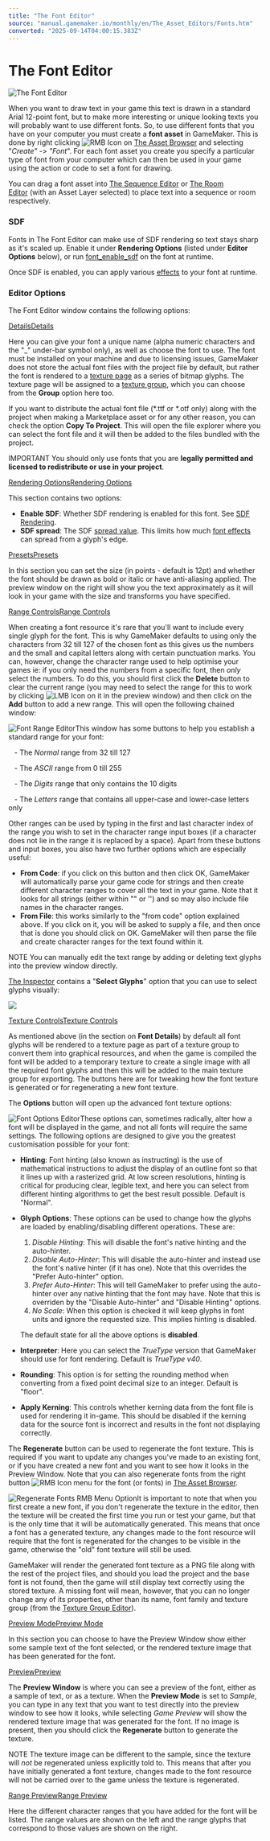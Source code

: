 ```yaml
---
title: "The Font Editor"
source: "manual.gamemaker.io/monthly/en/The_Asset_Editors/Fonts.htm"
converted: "2025-09-14T04:00:15.383Z"
---
```


# The Font Editor

![The Font Editor](../assets/Images/Asset_Editors/Editor_Fonts.png)

When you want to draw text in your game this text is drawn in a standard Arial 12-point font, but to make more interesting or unique looking texts you will probably want to use different fonts. So, to use different fonts that you have on your computer you must create a **font asset** in GameMaker. This is done by right clicking ![RMB Icon](../assets/Images/Icons/Icon_RMB.png) on [The Asset Browser](../Introduction/The_Asset_Browser.md) and selecting "_Create" -_\> _"Font_". For each font asset you create you specify a particular type of font from your computer which can then be used in your game using the action or code to set a font for drawing.

You can drag a font asset into [The Sequence Editor](Sequences.md) or [The Room Editor](Rooms.md) (with an Asset Layer selected) to place text into a sequence or room respectively.

### SDF

Fonts in The Font Editor can make use of SDF rendering so text stays sharp as it's scaled up. Enable it under **Rendering Options** (listed under **Editor Options** below), or run [font\_enable\_sdf](../GameMaker_Language/GML_Reference/Asset_Management/Fonts/font_enable_sdf.md) on the font at runtime.

Once SDF is enabled, you can apply various [effects](../GameMaker_Language/GML_Reference/Asset_Management/Fonts/font_enable_effects.md) to your font at runtime.

### Editor Options

The Font Editor window contains the following options:

[DetailsDetails](Fonts.htm#)

Here you can give your font a unique name (alpha numeric characters and the "\_" under-bar symbol only), as well as choose the font to use. The font must be installed on your machine and due to licensing issues, GameMaker does not store the actual font files with the project file by default, but rather the font is rendered to a [texture page](../Settings/Texture_Information/Texture_Pages.md) as a series of bitmap glyphs. The texture page will be assigned to a [texture group](../Settings/Texture_Groups.md), which you can choose from the **Group** option here too.

If you want to distribute the actual font file (\*.ttf or \*.otf only) along with the project when making a Marketplace asset or for any other reason, you can check the option **Copy To Project**. This will open the file explorer where you can select the font file and it will then be added to the files bundled with the project.

IMPORTANT You should only use fonts that you are **legally permitted and licensed to redistribute or use in your project**.

[Rendering OptionsRendering Options](Fonts.htm#)

This section contains two options:

-   **Enable SDF**: Whether SDF rendering is enabled for this font. See [SDF Rendering](../GameMaker_Language/GML_Reference/Asset_Management/Fonts/Fonts.htm#h).
-   **SDF spread**: The SDF [spread value](../GameMaker_Language/GML_Reference/Asset_Management/Fonts/font_sdf_spread.md). This limits how much [font effects](../GameMaker_Language/GML_Reference/Asset_Management/Fonts/font_enable_effects.md) can spread from a glyph's edge.

[PresetsPresets](Fonts.htm#)

In this section you can set the size (in points - default is 12pt) and whether the font should be drawn as bold or italic or have anti-aliasing applied. The preview window on the right will show you the text approximately as it will look in your game with the size and transforms you have specified.

[Range ControlsRange Controls](Fonts.htm#)

When creating a font resource it's rare that you'll want to include every single glyph for the font. This is why GameMaker defaults to using only the characters from 32 till 127 of the chosen font as this gives us the numbers and the small and capital letters along with certain punctuation marks. You can, however, change the character range used to help optimise your games ie: if you only need the numbers from a specific font, then _only_ select the numbers. To do this, you should first click the **Delete** button to clear the current range (you may need to select the range for this to work by clicking ![LMB Icon](../assets/Images/Icons/Icon_LMB.png) on it in the preview window) and then click on the **Add** button to add a new range. This will open the following chained window:

![Font Range Editor](../assets/Images/Asset_Editors/Editor_Fonts_Range.png)This window has some buttons to help you establish a standard range for your font:

   - The _Normal_ range from 32 till 127

   - The _ASCII_ range from 0 till 255

   - The _Digits_ range that only contains the 10 digits

   - The _Letters_ range that contains all upper-case and lower-case letters only

Other ranges can be used by typing in the first and last character index of the range you wish to set in the character range input boxes (if a character does not lie in the range it is replaced by a space). Apart from these buttons and input boxes, you also have two further options which are especially useful:

-   **From Code**: if you click on this button and then click OK, GameMaker will automatically parse your game code for strings and then create different character ranges to cover all the text in your game. Note that it looks for all strings (either within "" or '') and so may also include file names in the character ranges.
-   **From File**: this works similarly to the "from code" option explained above. If you click on it, you will be asked to supply a file, and then once that is done you should click on OK. GameMaker will then parse the file and create character ranges for the text found within it.

NOTE You can manually edit the text range by adding or deleting text glyphs into the preview window directly.

[The Inspector](../IDE_Tools/The_Inspector.md) contains a "**Select Glyphs**" option that you can use to select glyphs visually:

![](../assets/Images/Asset_Editors/Editor_Fonts_Inspector_GlyphSelector.png)

[Texture ControlsTexture Controls](Fonts.htm#)

As mentioned above (in the section on **Font Details**) by default all font glyphs will be rendered to a texture page as part of a texture group to convert them into graphical resources, and when the game is compiled the font will be added to a temporary texture to create a single image with all the required font glyphs and then this will be added to the main texture group for exporting. The buttons here are for tweaking how the font texture is generated or for regenerating a new font texture.

The **Options** button will open up the advanced font texture options:

![Font Options Editor](../assets/Images/Asset_Editors/Editor_Fonts_Options.png)These options can, sometimes radically, alter how a font will be displayed in the game, and not all fonts will require the same settings. The following options are designed to give you the greatest customisation possible for your font:

-   **Hinting**: Font hinting (also known as instructing) is the use of mathematical instructions to adjust the display of an outline font so that it lines up with a rasterized grid. At low screen resolutions, hinting is critical for producing clear, legible text, and here you can select from different hinting algorithms to get the best result possible. Default is "Normal".
-   **Glyph Options**: These options can be used to change how the glyphs are loaded by enabling/disabling different operations. These are:

    1.  _Disable Hinting_: This will disable the font's native hinting and the auto-hinter.
    2.  _Disable Auto-Hinter_: This will disable the auto-hinter and instead use the font's native hinter (if it has one). Note that this overrides the "Prefer Auto-hinter" option.
    3.  _Prefer Auto-Hinter_: This will tell GameMaker to prefer using the auto-hinter over any native hinting that the font may have. Note that this is overriden by the "Disable Auto-hinter" and "Disable Hinting" options.
    4.  _No Scale_: When this option is checked it will keep glyphs in font units and ignore the requested size. This implies hinting is disabled.

    The default state for all the above options is **disabled**.
-   **Interpreter**: Here you can select the _TrueType_ version that GameMaker should use for font rendering. Default is _TrueType v40_.
-   **Rounding**: This option is for setting the rounding method when converting from a fixed point decimal size to an integer. Default is "floor".
-   **Apply Kerning**: This controls whether kerning data from the font file is used for rendering it in-game. This should be disabled if the kerning data for the source font is incorrect and results in the font not displaying correctly.

The **Regenerate** button can be used to regenerate the font texture. This is required if you want to update any changes you've made to an existing font, or if you have created a new font and you want to see how it looks in the Preview Window. Note that you can also regenerate fonts from the right button ![RMB Icon](../assets/Images/Icons/Icon_RMB.png) menu for the font (or fonts) in [The Asset Browser](../Introduction/The_Asset_Browser.md).

![Regenerate Fonts RMB Menu Option](../assets/Images/Asset_Editors/Editor_Fonts_MenuRegenerate.png)It is important to note that when you first create a new font, if you don't regenerate the texture in the editor, then the texture will be created the first time you run or test your game, but that is the only time that it will be automatically generated. This means that once a font has a generated texture, any changes made to the font resource will require that the font is regenerated for the changes to be visible in the game, otherwise the "old" font texture will still be used.

GameMaker will render the generated font texture as a PNG file along with the rest of the project files, and should you load the project and the base font is not found, then the game will still display text correctly using the stored texture. A missing font will mean, however, that you can no longer change any of its properties, other than its name, font family and texture group (from the [Texture Group Editor](../Settings/Texture_Groups.md)).

[Preview ModePreview Mode](Fonts.htm#)

In this section you can choose to have the Preview Window show either some sample text of the font selected, or the rendered texture image that has been generated for the font.

[PreviewPreview](Fonts.htm#)

The **Preview Window** is where you can see a preview of the font, either as a sample of text, or as a texture. When the **Preview Mode** is set to _Sample_, you can type in any text that you want to test directly into the preview window to see how it looks, while selecting _Game Preview_ will show the rendered texture image that was generated for the font. If no image is present, then you should click the **Regenerate** button to generate the texture.

NOTE The texture image can be different to the sample, since the texture will _not_ be regenerated unless explicitly told to. This means that after you have initially generated a font texture, changes made to the font resource will not be carried over to the game unless the texture is regenerated.

[Range PreviewRange Preview](Fonts.htm#)

Here the different character ranges that you have added for the font will be listed. The range values are shown on the left and the range glyphs that correspond to those values are shown on the right.